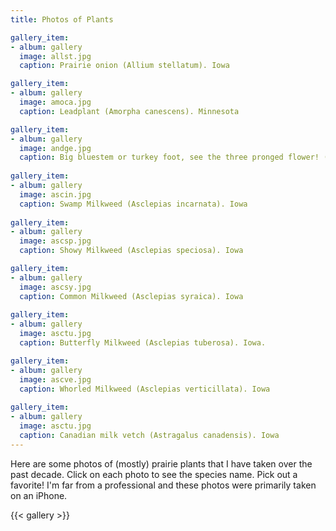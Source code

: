 ```yaml
---
title: Photos of Plants

gallery_item:
- album: gallery
  image: allst.jpg
  caption: Prairie onion (Allium stellatum). Iowa

gallery_item:
- album: gallery
  image: amoca.jpg
  caption: Leadplant (Amorpha canescens). Minnesota 

gallery_item:
- album: gallery
  image: andge.jpg
  caption: Big bluestem or turkey foot, see the three pronged flower! (Andropogen gerardii). Iowa 
  
gallery_item:
- album: gallery
  image: ascin.jpg
  caption: Swamp Milkweed (Asclepias incarnata). Iowa   
  
gallery_item:
- album: gallery
  image: ascsp.jpg
  caption: Showy Milkweed (Asclepias speciosa). Iowa   

gallery_item:
- album: gallery
  image: ascsy.jpg
  caption: Common Milkweed (Asclepias syraica). Iowa     
  
gallery_item:
- album: gallery
  image: asctu.jpg
  caption: Butterfly Milkweed (Asclepias tuberosa). Iowa. 

gallery_item:
- album: gallery
  image: ascve.jpg
  caption: Whorled Milkweed (Asclepias verticillata). Iowa 
  
gallery_item:
- album: gallery
  image: asctu.jpg
  caption: Canadian milk vetch (Astragalus canadensis). Iowa 
---
```


Here are some photos of (mostly) prairie plants that I have taken over the past decade. Click on each photo to see the species name. Pick out a favorite! I'm far from a professional and these photos were primarily taken on an iPhone.   

  
{{< gallery >}}  


